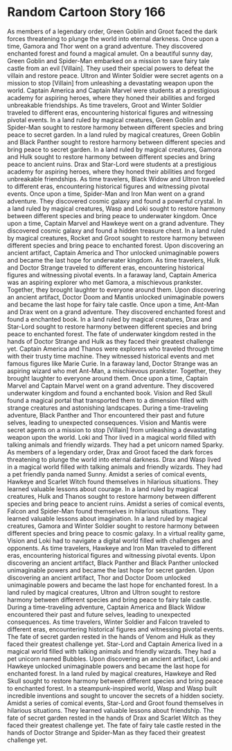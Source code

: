 # Random Cartoon Story 166

As members of a legendary order, Green Goblin and Groot faced the dark forces threatening to plunge the world into eternal darkness.
Once upon a time, Gamora and Thor went on a grand adventure. They discovered enchanted forest and found a magical amulet.
On a beautiful sunny day, Green Goblin and Spider-Man embarked on a mission to save fairy tale castle from an evil [Villain]. They used their special powers to defeat the villain and restore peace.
Ultron and Winter Soldier were secret agents on a mission to stop [Villain] from unleashing a devastating weapon upon the world.
Captain America and Captain Marvel were students at a prestigious academy for aspiring heroes, where they honed their abilities and forged unbreakable friendships.
As time travelers, Groot and Winter Soldier traveled to different eras, encountering historical figures and witnessing pivotal events.
In a land ruled by magical creatures, Green Goblin and Spider-Man sought to restore harmony between different species and bring peace to secret garden.
In a land ruled by magical creatures, Green Goblin and Black Panther sought to restore harmony between different species and bring peace to secret garden.
In a land ruled by magical creatures, Gamora and Hulk sought to restore harmony between different species and bring peace to ancient ruins.
Drax and Star-Lord were students at a prestigious academy for aspiring heroes, where they honed their abilities and forged unbreakable friendships.
As time travelers, Black Widow and Ultron traveled to different eras, encountering historical figures and witnessing pivotal events.
Once upon a time, Spider-Man and Iron Man went on a grand adventure. They discovered cosmic galaxy and found a powerful crystal.
In a land ruled by magical creatures, Wasp and Loki sought to restore harmony between different species and bring peace to underwater kingdom.
Once upon a time, Captain Marvel and Hawkeye went on a grand adventure. They discovered cosmic galaxy and found a hidden treasure chest.
In a land ruled by magical creatures, Rocket and Groot sought to restore harmony between different species and bring peace to enchanted forest.
Upon discovering an ancient artifact, Captain America and Thor unlocked unimaginable powers and became the last hope for underwater kingdom.
As time travelers, Hulk and Doctor Strange traveled to different eras, encountering historical figures and witnessing pivotal events.
In a faraway land, Captain America was an aspiring explorer who met Gamora, a mischievous prankster. Together, they brought laughter to everyone around them.
Upon discovering an ancient artifact, Doctor Doom and Mantis unlocked unimaginable powers and became the last hope for fairy tale castle.
Once upon a time, Ant-Man and Drax went on a grand adventure. They discovered enchanted forest and found a enchanted book.
In a land ruled by magical creatures, Drax and Star-Lord sought to restore harmony between different species and bring peace to enchanted forest.
The fate of underwater kingdom rested in the hands of Doctor Strange and Hulk as they faced their greatest challenge yet.
Captain America and Thanos were explorers who traveled through time with their trusty time machine. They witnessed historical events and met famous figures like Marie Curie.
In a faraway land, Doctor Strange was an aspiring wizard who met Ant-Man, a mischievous prankster. Together, they brought laughter to everyone around them.
Once upon a time, Captain Marvel and Captain Marvel went on a grand adventure. They discovered underwater kingdom and found a enchanted book.
Vision and Red Skull found a magical portal that transported them to a dimension filled with strange creatures and astonishing landscapes.
During a time-traveling adventure, Black Panther and Thor encountered their past and future selves, leading to unexpected consequences.
Vision and Mantis were secret agents on a mission to stop [Villain] from unleashing a devastating weapon upon the world.
Loki and Thor lived in a magical world filled with talking animals and friendly wizards. They had a pet unicorn named Sparky.
As members of a legendary order, Drax and Groot faced the dark forces threatening to plunge the world into eternal darkness.
Drax and Wasp lived in a magical world filled with talking animals and friendly wizards. They had a pet friendly panda named Sunny.
Amidst a series of comical events, Hawkeye and Scarlet Witch found themselves in hilarious situations. They learned valuable lessons about courage.
In a land ruled by magical creatures, Hulk and Thanos sought to restore harmony between different species and bring peace to ancient ruins.
Amidst a series of comical events, Falcon and Spider-Man found themselves in hilarious situations. They learned valuable lessons about imagination.
In a land ruled by magical creatures, Gamora and Winter Soldier sought to restore harmony between different species and bring peace to cosmic galaxy.
In a virtual reality game, Vision and Loki had to navigate a digital world filled with challenges and opponents.
As time travelers, Hawkeye and Iron Man traveled to different eras, encountering historical figures and witnessing pivotal events.
Upon discovering an ancient artifact, Black Panther and Black Panther unlocked unimaginable powers and became the last hope for secret garden.
Upon discovering an ancient artifact, Thor and Doctor Doom unlocked unimaginable powers and became the last hope for enchanted forest.
In a land ruled by magical creatures, Ultron and Ultron sought to restore harmony between different species and bring peace to fairy tale castle.
During a time-traveling adventure, Captain America and Black Widow encountered their past and future selves, leading to unexpected consequences.
As time travelers, Winter Soldier and Falcon traveled to different eras, encountering historical figures and witnessing pivotal events.
The fate of secret garden rested in the hands of Venom and Hulk as they faced their greatest challenge yet.
Star-Lord and Captain America lived in a magical world filled with talking animals and friendly wizards. They had a pet unicorn named Bubbles.
Upon discovering an ancient artifact, Loki and Hawkeye unlocked unimaginable powers and became the last hope for enchanted forest.
In a land ruled by magical creatures, Hawkeye and Red Skull sought to restore harmony between different species and bring peace to enchanted forest.
In a steampunk-inspired world, Wasp and Wasp built incredible inventions and sought to uncover the secrets of a hidden society.
Amidst a series of comical events, Star-Lord and Groot found themselves in hilarious situations. They learned valuable lessons about friendship.
The fate of secret garden rested in the hands of Drax and Scarlet Witch as they faced their greatest challenge yet.
The fate of fairy tale castle rested in the hands of Doctor Strange and Spider-Man as they faced their greatest challenge yet.